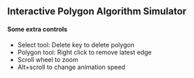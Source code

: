 ## Interactive Polygon Algorithm Simulator

#### Some extra controls

 - Select tool: Delete key to delete polygon
 - Polygon tool: Right click to remove latest edge
 - Scroll wheel to zoom
 - Alt+scroll to change animation speed